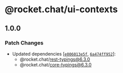 # @rocket.chat/ui-contexts

## 1.0.0

### Patch Changes

- Updated dependencies [[`e006013e5f`](https://github.com/RocketChat/Rocket.Chat/commit/e006013e5f1f2e795d1594b4c0ac325b600231c0), [`6a474ff952`](https://github.com/RocketChat/Rocket.Chat/commit/6a474ff952fea793aac3db226d13fd9a0bb4f35a)]:
  - @rocket.chat/rest-typings@6.3.0
  - @rocket.chat/core-typings@6.3.0
